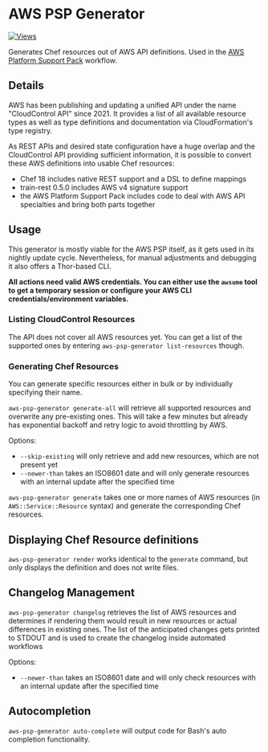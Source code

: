# AWS PSP Generator

[![Views](http://hits.dwyl.com/tecracer-theinen/aws-psp.svg)](http://hits.dwyl.com/tecracer-theinen/aws-psp})

Generates Chef resources out of AWS API definitions. Used in the [AWS Platform Support Pack](https://supermarket.chef.io/cookbooks/aws-psp) workflow.

## Details

AWS has been publishing and updating a unified API under the name "CloudControl API" since 2021. It provides a list of all available resource types as well as type definitions and documentation via CloudFormation's type registry.

As REST APIs and desired state configuration have a huge overlap and the CloudControl API providing sufficient information, it is possible to convert these AWS definitions into usable Chef resources:

- Chef 18 includes native REST support and a DSL to define mappings
- train-rest 0.5.0 includes AWS v4 signature support
- the AWS Platform Support Pack includes code to deal with AWS API specialties and bring both parts together

## Usage

This generator is mostly viable for the AWS PSP itself, as it gets used in its nightly update cycle. Nevertheless, for manual adjustments and debugging it also offers a Thor-based CLI.


__All actions need valid AWS credentials. You can either use the `awsume` tool to get a temporary session or configure your AWS CLI credentials/environment variables.__

### Listing CloudControl Resources

The API does not cover all AWS resources yet. You can get a list of the supported ones by entering `aws-psp-generator list-resources` though.

### Generating Chef Resources

You can generate specific resources either in bulk or by individually specifying their name.

`aws-psp-generator generate-all` will retrieve all supported resources and overwrite any pre-existing ones. This will take a few minutes but already has exponential backoff and retry logic to avoid throttling by AWS.

Options:
- `--skip-existing` will only retrieve and add new resources, which are not present yet
- `--newer-than` takes an ISO8601 date and will only generate resources with an internal update after the specified time

`aws-psp-generator generate` takes one or more names of AWS resources (in `AWS::Service::Resource` syntax) and generate the corresponding Chef resources.

## Displaying Chef Resource definitions

`aws-psp-generator render` works identical to the `generate` command, but only displays the definition and does not write files.

## Changelog Management

`aws-psp-generator changelog` retrieves the list of AWS resources and determines if rendering them would result in new resources or actual differences in existing ones. The list of the anticipated changes gets printed to STDOUT and is used to create the changelog inside automated workflows

Options:
- `--newer-than` takes an ISO8601 date and will only check resources with an internal update after the specified time

## Autocompletion

`aws-psp-generator auto-complete` will output code for Bash's auto completion functionality.
